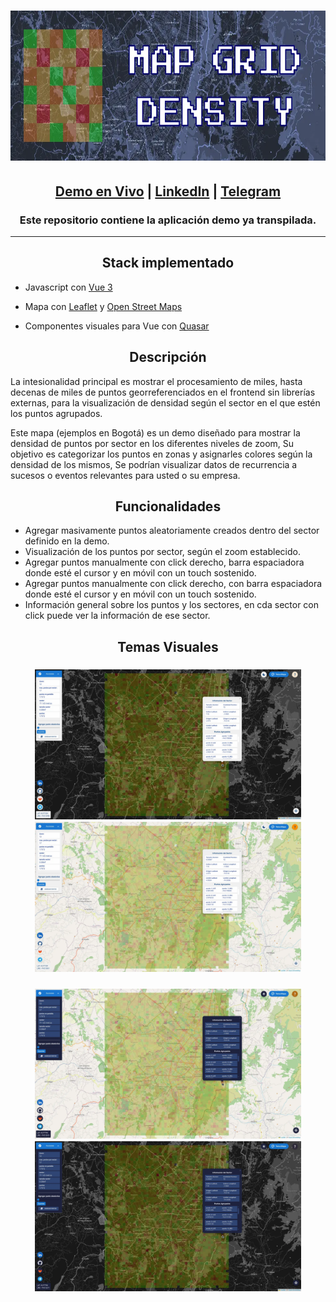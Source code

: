 <h1 align="center">
	<a href="https://hlmqz.github.io/map-grid-density-demo/">
		<img height="240" src="https://github.com/hlmqz/map-grid-density-demo/blob/master/img/map-grid-density-rectangle.webp"/>
	</a>
</h1>

<h2 align="center">
	<a href="https://hlmqz.github.io/map-grid-density-demo/">Demo en Vivo</a>
	|
	<a href="https://www.linkedin.com/in/hemerson-marquez/">LinkedIn</a>
	|
	<a href="http://t.me/hlmqz">Telegram</a>
</h2>

<h3 align="center">
	Este repositorio contiene la aplicación demo ya transpilada.
</h3>

---

<h2 align="center">
	Stack implementado
</h2>

- Javascript con [Vue 3](https://vuejs.org/)

- Mapa con [Leaflet](https://leafletjs.com/) y [Open Street Maps](https://www.openstreetmap.org/)

- Componentes visuales para Vue con [Quasar](https://quasar.dev/)

<h2 align="center">
	Descripción
</h2>
<p>
	La intesionalidad principal es mostrar el procesamiento de miles, hasta decenas de miles de puntos georreferenciados en el frontend
	sin librerías externas, para la visualización de densidad según el sector en el que estén los puntos agrupados. 
</p>
<p>
	Este mapa (ejemplos en Bogotá) es un demo diseñado para mostrar la densidad de puntos por sector en los diferentes niveles de zoom,
	Su objetivo es categorizar los puntos en zonas y asignarles colores según la densidad de los mismos,
	Se podrían visualizar datos de recurrencia a sucesos o eventos relevantes para usted o su empresa.
</p>

<h2 align="center">
	Funcionalidades
</h2>

<ul>
	<li>
		Agregar masivamente puntos aleatoriamente creados dentro del sector definido en la demo.
	</li>
	<li>
		Visualización de los puntos por sector, según el zoom establecido.
	</li>
	<li>
		Agregar puntos manualmente con click derecho, barra espaciadora donde esté el cursor y en móvil con un touch sostenido.
	</li>
	 <li>
		Agregar puntos manualmente con click derecho, con barra espaciadora donde esté el cursor y en móvil con un touch sostenido.
	</li>
	<li>
		Información general sobre los puntos y los sectores, en cda sector con click puede ver la información de ese sector.
	</li>
</ul>

<h2 align="center">
	Temas Visuales
</h2>
<h3 align=center>
	<img height="240" src="https://github.com/hlmqz/map-grid-density-demo/blob/master/img/demo-light-dark.webp"/>
	<img height="240" src="https://github.com/hlmqz/map-grid-density-demo/blob/master/img/demo-light-all.webp"/>
</h3>
<h3 align=center>
	<img height="240" src="https://github.com/hlmqz/map-grid-density-demo/blob/master/img/demo-dark-light.webp"/>
	<img height="240" src="https://github.com/hlmqz/map-grid-density-demo/blob/master/img/demo-dark-all.webp"/>
</h3>
